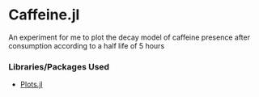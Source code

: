 # Caffeine.jl

An experiment for me to plot the decay model of caffeine presence after
consumption according to a half life of 5 hours

### Libraries/Packages Used
- [Plots.jl](http://docs.juliaplots.org/latest/)
